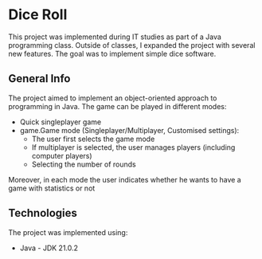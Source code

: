 # Dice Roll
This project was implemented during IT studies as part of a Java programming class. Outside of classes, I expanded the project with several new features. The goal was to implement simple dice software.

## General Info
The project aimed to implement an object-oriented approach to programming in Java. The game can be played in different modes:
- Quick singleplayer game
- game.Game mode (Singleplayer/Multiplayer, Customised settings):
  - The user first selects the game mode
  - If multiplayer is selected, the user manages players (including computer players)
  - Selecting the number of rounds
  
Moreover, in each mode the user indicates whether he wants to have a game with statistics or not

## Technologies
The project was implemented using:
* Java - JDK 21.0.2
